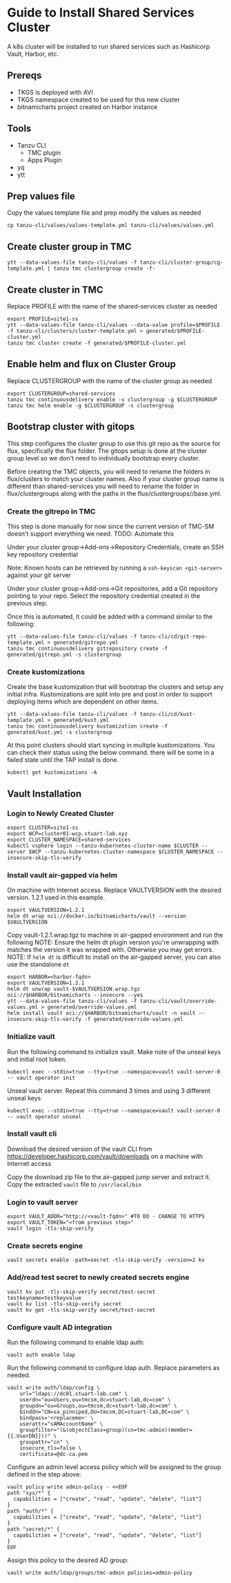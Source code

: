 # Guide to Install Shared Services Cluster
A k8s cluster will be installed to run shared services such as Hashicorp Vault, Harbor, etc.

## Prereqs
* TKGS is deployed with AVI
* TKGS namespace created to be used for this new cluster
* bitnamicharts project created on Harbor instance

## Tools
* Tanzu CLI
    * TMC plugin
    * Apps Plugin
* yq
* ytt

## Prep values file
Copy the values template file and prep modify the values as needed
```
cp tanzu-cli/values/values-template.yml tanzu-cli/values/values.yml
```

## Create cluster group in TMC
```
ytt --data-values-file tanzu-cli/values -f tanzu-cli/cluster-group/cg-template.yml | tanzu tmc clustergroup create -f-
```

## Create cluster in TMC
Replace PROFILE with the name of the shared-services cluster as needed
```
export PROFILE=site1-ss
ytt --data-values-file tanzu-cli/values --data-value profile=$PROFILE -f tanzu-cli/clusters/cluster-template.yml > generated/$PROFILE-cluster.yml
tanzu tmc cluster create -f generated/$PROFILE-cluster.yml
```

## Enable helm and flux on Cluster Group
Replace CLUSTERGROUP with the name of the cluster group as needed
```
export CLUSTERGROUP=shared-services
tanzu tmc continuousdelivery enable -s clustergroup -g $CLUSTERGROUP
tanzu tmc helm enable -g $CLUSTERGROUP -s clustergroup
```

## Bootstrap cluster with gitops
This step configures the cluster group to use this git repo as the source for flux, specifically the flux folder. The gitops setup is done at the cluster group level so we don't need to individually bootstrap every cluster.

Before creating the TMC objects, you will need to rename the folders in flux/clusters to match your cluster names. Also if your cluster group name is different than shared-services you will need to rename the folder in flux/clustergroups along with the paths in the flux/clustergroups/<group-name>/base.yml.

### Create the gitrepo in TMC

This step is done manually for now since the current version of TMC-SM doesn't support everything we need. TODO: Automate this

Under your cluster group->Add-ons->Repository Credentials, create an SSH key repository credential

Note: Known hosts can be retrieved by running a `ssh-keyscan <git-server>` against your git server

Under your cluster group->Add-ons->Git repositories, add a Git repository pointing to your repo. Select the repository credential created in the previous step.

Once this is automated, it could be added with a command similar to the following:
```
ytt --data-values-file tanzu-cli/values -f tanzu-cli/cd/git-repo-template.yml > generated/gitrepo.yml
tanzu tmc continuousdelivery gitrepository create -f generated/gitrepo.yml -s clustergroup
```

### Create kustomizations
Create the base kustomization that will bootstrap the clusters and setup any initial infra. Kustomizations are split into pre and post in order to support deploying items which are dependent on other items.
```
ytt --data-values-file tanzu-cli/values -f tanzu-cli/cd/kust-template.yml > generated/kust.yml
tanzu tmc continuousdelivery kustomization create -f generated/kust.yml -s clustergroup
```

At this point clusters should start syncing in multiple kustomizations. You can check their status using the below command. there will be some in a failed state until the TAP install is done.

```
kubectl get kustomizations -A
```

## Vault Installation
### Login to Newly Created Cluster
```
export CLUSTER=site1-ss
export WCP=cluster01-wcp.stuart-lab.xyz
export CLUSTER_NAMESPACE=shared-services
kubectl vsphere login --tanzu-kubernetes-cluster-name $CLUSTER --server $WCP --tanzu-kubernetes-cluster-namespace $CLUSTER_NAMESPACE --insecure-skip-tls-verify
```

### Install vault air-gapped via helm
On machine with Internet access. Replace VAULTVERSION with the desired version. 1.2.1 used in this example.
```
export VAULTVERSION=1.2.1
helm dt wrap oci://docker.io/bitnamicharts/vault --version $VAULTVERSION
```

Copy vault-1.2.1.wrap.tgz to machine in air-gapped environment and run the following
NOTE: Ensure the helm dt plugin version you're unwrapping with matches the version it was wrapped with. Otherwise you may get errors.
NOTE: If `helm dt` is difficult to install on the air-gapped server, you can also use the standalone `dt`

```
export HARBOR=<harbor-fqdn>
export VAULTVERSION=1.2.1
helm dt unwrap vault-$VAULTVERSION.wrap.tgz oci://$HARBOR/bitnamicharts --insecure --yes
ytt --data-values-file tanzu-cli/values -f tanzu-cli/vault/override-values.yml > generated/override-values.yml
helm install vault oci://$HARBOR/bitnamicharts/vault -n vault --insecure-skip-tls-verify -f generated/override-values.yml
```

### Initialize vault
Run the following command to initialize vault. Make note of the unseal keys and initial root token.
```
kubectl exec --stdin=true --tty=true --namespace=vault vault-server-0 -- vault operator init
```
Unseal vault server. Repeat this command 3 times and using 3 different unseal keys
```
kubectl exec --stdin=true --tty=true --namespace=vault vault-server-0 -- vault operator unseal
```
### Install vault cli
Download the desired version of the vault CLI from https://developer.hashicorp.com/vault/downloads on a machine with Internet access

Copy the download zip file to the air-gapped jump server and extract it. Copy the extracted `vault` file to `/usr/local/bin`

### Login to vault server
```
export VAULT_ADDR="http://<vault-fqdn>" #TO DO - CHANGE TO HTTPS
export VAULT_TOKEN="<from previous step>"
vault login -tls-skip-verify
```

### Create secrets engine
```
vault secrets enable -path=secret -tls-skip-verify -version=2 kv
```

### Add/read test secret to newly created secrets engine
```
vault kv put -tls-skip-verify secret/test-secret testkeyname=testkeyvalue
vault kv list -tls-skip-verify secret
vault kv get -tls-skip-verify secret/test-secret
```

### Configure vault AD integration
Run the following command to enable ldap auth:
```
vault auth enable ldap
```

Run the following command to configure ldap auth. Replace parameters as needed.
```
vault write auth/ldap/config \
    url="ldaps://dc01.stuart-lab.com" \
    userdn="ou=Users,ou=tmcsm,dc=stuart-lab,dc=com" \
    groupdn="ou=Groups,ou=tmcsm,dc=stuart-lab,dc=com" \
    binddn="CN=sa_pinniped,OU=tmcsm,DC=stuart-lab,DC=com" \
    bindpass='<replaceme>' \
    userattr="sAMAccountName" \
    groupfilter="(&(objectClass=group)(cn=tmc-admin)(member={{.UserDN}}))" \
    groupattr="cn" \
    insecure_tls=false \
    certificate=@dc-ca.pem
```

Configure an admin level access policy which will be assigned to the group defined in the step above:
```
vault policy write admin-policy - <<EOF
path "sys/*" {
  capabilities = ["create", "read", "update", "delete", "list"]
}
path "auth/*" {
  capabilities = ["create", "read", "update", "delete", "list"]
}
path "secret/*" {
  capabilities = ["create", "read", "update", "delete", "list"]
}
EOF
```

Assign this policy to the desired AD group:
```
vault write auth/ldap/groups/tmc-admin policies=admin-policy
```